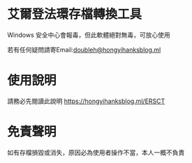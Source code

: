 # 艾爾登法環存檔轉換工具
Windows 安全中心會報毒，但此軟體絕對無毒，可放心使用

若有任何疑問請寄Email:doubleh@hongyihanksblog.ml
# 使用說明
請務必先閱讀此說明
https://hongyihanksblog.ml/ERSCT
# 免責聲明
如有存檔損毀或消失，原因必為使用者操作不當，本人一概不負責
